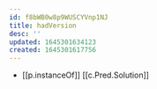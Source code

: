 ```yaml
---
id: f8bWB0w8p9WUSCYVnp1NJ
title: hadVersion
desc: ''
updated: 1645301634123
created: 1645301617756
---
```


- [[p.instanceOf]] [[c.Pred.Solution]]
